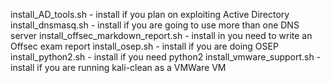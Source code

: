install_AD_tools.sh - install if you plan on exploiting Active Directory
install_dnsmasq.sh - install if you are going to use more than one DNS server
install_offsec_markdown_report.sh - install in you need to write an Offsec exam report
install_osep.sh - install if you are doing OSEP
install_python2.sh - install if you need python2
install_vmware_support.sh - install if you are running kali-clean as a VMWare VM
